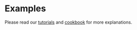 # Examples

Please read our [tutorials](https://appl-team.github.io/appl/tutorials) and [cookbook](https://appl-team.github.io/appl/cookbook) for more explanations.